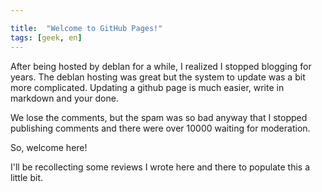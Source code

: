 ```yaml
---

title:  "Welcome to GitHub Pages!"
tags: [geek, en]
---
```




After being hosted by deblan for a while, I realized I stopped
blogging for years. The deblan hosting was great but the system to
update was a bit more complicated. Updating a github page is much
easier, write in markdown and your done.

We lose the comments, but the spam was so bad anyway that I stopped
publishing comments and there were over 10000 waiting for moderation.

So, welcome here!

I'll be recollecting some reviews I wrote here and there to populate this a little bit.
